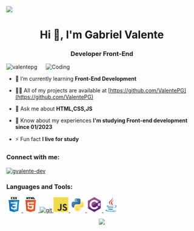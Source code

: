 <img src="https://user-images.githubusercontent.com/74038190/241765440-80728820-e06b-4f96-9c9e-9df46f0cc0a5.gif">
<h1 align="center">Hi 👋, I'm Gabriel Valente</h1>
<h3 align="center">Developer Front-End</h3>
<img align="right" alt="Coding" width="400" src="https://user-images.githubusercontent.com/74038190/229223263-cf2e4b07-2615-4f87-9c38-e37600f8381a.gif">


<p align="left"> <img src="https://komarev.com/ghpvc/?username=valentepg&label=Profile%20views&color=0e75b6&style=flat" alt="valentepg" /> </p>

- 🌱 I’m currently learning **Front-End Development**

- 👨‍💻 All of my projects are available at [https://github.com/ValentePG](https://github.com/ValentePG)

- 💬 Ask me about **HTML,CSS,JS**

- 📄 Know about my experiences **I'm studying Front-end development since 01/2023**

- ⚡ Fun fact **I live for study**

<h3 align="left">Connect with me:</h3>
<p align="left">
<a href="https://linkedin.com/in/gvalente-dev" target="blank"><img align="center" src="https://raw.githubusercontent.com/rahuldkjain/github-profile-readme-generator/master/src/images/icons/Social/linked-in-alt.svg" alt="gvalente-dev" height="30" width="40" /></a>
</p>

<h3 align="left">Languages and Tools:</h3>
<p align="left"> <a href="https://www.w3schools.com/css/" target="_blank" rel="noreferrer"> <img src="https://raw.githubusercontent.com/devicons/devicon/master/icons/css3/css3-original-wordmark.svg" alt="css3" width="40" height="40"/> </a> <a href="https://www.w3.org/html/" target="_blank" rel="noreferrer"> <img src="https://raw.githubusercontent.com/devicons/devicon/master/icons/html5/html5-original-wordmark.svg" alt="html5" width="40" height="40"/> </a> <a href="https://git-scm.com/" target="_blank" rel="noreferrer"> <img src="https://www.vectorlogo.zone/logos/git-scm/git-scm-icon.svg" alt="git" width="40" height="40"/> </a> <a href="https://developer.mozilla.org/en-US/docs/Web/JavaScript" target="_blank" rel="noreferrer"> <img src="https://raw.githubusercontent.com/devicons/devicon/master/icons/javascript/javascript-original.svg" alt="javascript" width="40" height="40"/> </a> <a href="https://www.python.org" target="_blank" rel="noreferrer"> <img src="https://raw.githubusercontent.com/devicons/devicon/master/icons/python/python-original.svg" alt="python" width="40" height="40"/> </a> <a href="https://www.w3schools.com/cs/" target="_blank" rel="noreferrer"> <img src="https://raw.githubusercontent.com/devicons/devicon/master/icons/csharp/csharp-original.svg" alt="csharp" width="40" height="40"/> </a> <a href="https://www.java.com" target="_blank" rel="noreferrer"> <img src="https://raw.githubusercontent.com/devicons/devicon/master/icons/java/java-original.svg" alt="java" width="40" height="40"/> </a></p> 

<div align="center">
<!-- <img src="https://github-readme-stats.vercel.app/api/top-langs/?username=valentepg&theme=tokyonight&layout=donut">
<br>
<img src="https://github-readme-stats.vercel.app/api?username=valentepg&show_icons=true&theme=tokyonight"> -->
<img src="https://github-readme-streak-stats.herokuapp.com/?user=valentepg&theme=tokyonight"></div>
  
